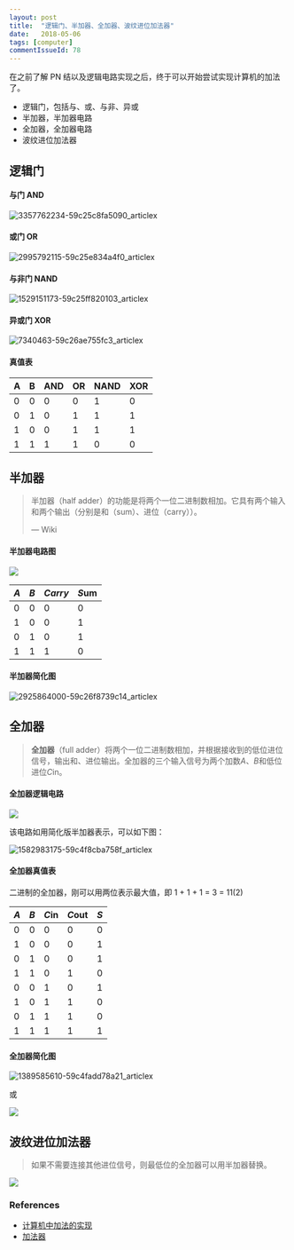 ```yaml
---
layout: post
title:  "逻辑门、半加器、全加器、波纹进位加法器"
date:   2018-05-06
tags: [computer]
commentIssueId: 78
---
```




在之前了解 PN 结以及逻辑电路实现之后，终于可以开始尝试实现计算机的加法了。
* 逻辑门，包括与、或、与非、异或
* 半加器，半加器电路
* 全加器，全加器电路
* 波纹进位加法器



## 逻辑门

#### 与门 AND


![3357762234-59c25c8fa5090_articlex](https://user-images.githubusercontent.com/7157346/39673241-547f70e2-516b-11e8-86cf-ec67f568eacf.png)





#### 或门 OR

![2995792115-59c25e834a4f0_articlex](https://user-images.githubusercontent.com/7157346/39673240-541419dc-516b-11e8-9afa-8623f8525ffd.png)



#### 与非门 NAND


![1529151173-59c25ff820103_articlex](https://user-images.githubusercontent.com/7157346/39673239-53a8e7b6-516b-11e8-87ae-c46e4e915c22.png)



#### 异或门 XOR



![7340463-59c26ae755fc3_articlex](https://user-images.githubusercontent.com/7157346/39673303-3e622560-516c-11e8-9dca-e9ff249bea2d.png)

#### 真值表

| A    | B    | AND  | OR   | NAND | XOR  |
| ---- | ---- | ---- | ---- | ---- | ---- |
| 0    | 0    | 0    | 0    | 1    | 0    |
| 0    | 1    | 0    | 1    | 1    | 1    |
| 1    | 0    | 0    | 1    | 1    | 1    |
| 1    | 1    | 1    | 1    | 0    | 0    |


## 半加器

>  半加器（half adder）的功能是将两个一位二进制数相加。它具有两个输入和两个输出（分别是和（sum）、进位（carry））。
>
> — Wiki



#### 半加器电路图

![](https://upload.wikimedia.org/wikipedia/commons/thumb/d/d9/Half_Adder.svg/440px-Half_Adder.svg.png)

| *A*  | *B*  | *Carry* | *S*um |
| ---- | ---- | ------- | ----- |
| 0    | 0    | 0       | 0     |
| 1    | 0    | 0       | 1     |
| 0    | 1    | 0       | 1     |
| 1    | 1    | 1       | 0     |

#### 半加器简化图

![2925864000-59c26f8739c14_articlex](https://user-images.githubusercontent.com/7157346/39673413-470a88f4-516e-11e8-9bc3-b0452be1482e.png)

## 全加器

> **全加器**（full adder）将两个一位二进制数相加，并根据接收到的低位进位信号，输出和、进位输出。全加器的三个输入信号为两个加数*A*、*B*和低位进位*C*in。



#### 全加器逻辑电路

![](https://upload.wikimedia.org/wikipedia/commons/6/69/Full-adder_logic_diagram.svg)



该电路如用简化版半加器表示，可以如下图：

![1582983175-59c4f8cba758f_articlex](https://user-images.githubusercontent.com/7157346/39673408-3e4f3e44-516e-11e8-8c7b-1d78b3f7f28b.png)

#### 全加器真值表

二进制的全加器，刚可以用两位表示最大值，即 1 + 1 + 1 = 3 = 11(2)

| *A*  | *B*  | *C*in | *C*out | *S*  |
| ---- | ---- | ----- | ------ | ---- |
| 0    | 0    | 0     | 0      | 0    |
| 1    | 0    | 0     | 0      | 1    |
| 0    | 1    | 0     | 0      | 1    |
| 1    | 1    | 0     | 1      | 0    |
| 0    | 0    | 1     | 0      | 1    |
| 1    | 0    | 1     | 1      | 0    |
| 0    | 1    | 1     | 1      | 0    |
| 1    | 1    | 1     | 1      | 1    |



#### 全加器简化图

![1389585610-59c4fadd78a21_articlex](https://user-images.githubusercontent.com/7157346/39673407-3de3c3f8-516e-11e8-8199-53ca1779aabd.png)

或

![](https://upload.wikimedia.org/wikipedia/commons/thumb/4/48/1-bit_full-adder.svg/430px-1-bit_full-adder.svg.png)



## 波纹进位加法器

> 如果不需要连接其他进位信号，则最低位的全加器可以用半加器替换。

![](https://upload.wikimedia.org/wikipedia/commons/thumb/5/5d/4-bit_ripple_carry_adder.svg/440px-4-bit_ripple_carry_adder.svg.png)










### References

* [计算机中加法的实现](https://segmentfault.com/a/1190000011317502)
* [加法器](https://zh.wikipedia.org/wiki/%E5%8A%A0%E6%B3%95%E5%99%A8)

